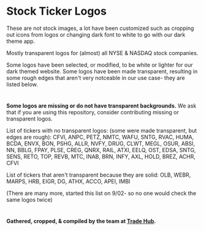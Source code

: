 # Stock Ticker Logos
These are not stock images, a lot have been customized such as cropping out icons from logos or changing dark font to white to go with our dark theme app.

Mostly transparent logos for (almost) all NYSE & NASDAQ stock companies.

Some logos have been selected, or modified, to be white or lighter for our dark themed website. Some logos have been made transparent, resulting in some rough edges that aren't very notceable in our use case- they are listed below.
#
**Some logos are missing or do not have transparent backgrounds.** We ask that if you are using this repository, consider contributing missing or transparent logos.

List of tickers with no transparent logos: (some were made transparent, but edges are rough): CFVI, ANPC, PETZ, NMTC, WAFU, SNTG, RVAC, HUMA, BCDA, ENVX, BON, PSHG, ALLR, NVFY, DRUG, CLWT, MEGL, OSUR, ABSI, NN, BBLG, FPAY, PLSE, CREG, QNRX, RAIL, ATXI, EELQ, OST, EDSA, SNTG, SENS, RETO, TOP, REVB, MTC, INAB, BRN, INFY, AXL, HOLD, BREZ, ACHR, CFVI

List of tickers that aren't transparent because they are solid: OLB, WEBR, MARPS, HRB, EIGR, DG, ATHX, ACCO, APEI, IMBI

(There are many more, started this list on 9/02- so no one would check the same logos twice)
#
#### Gathered, cropped, & compiled by the team at [Trade Hub](https://thetradehub.net "A free social trading app").
